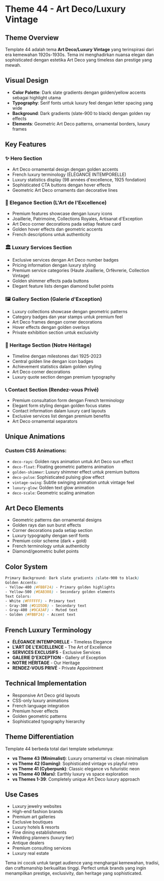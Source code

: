 # Theme 44 - Art Deco/Luxury Vintage

## Theme Overview
Template 44 adalah tema **Art Deco/Luxury Vintage** yang terinspirasi dari era kemewahan 1920s-1930s. Tema ini menghadirkan nuansa elegan dan sophisticated dengan estetika Art Deco yang timeless dan prestige yang mewah.

## Visual Design
- **Color Palette**: Dark slate gradients dengan golden/yellow accents sebagai highlight utama
- **Typography**: Serif fonts untuk luxury feel dengan letter spacing yang wide
- **Background**: Dark gradients (slate-900 to black) dengan golden ray effects
- **Elements**: Geometric Art Deco patterns, ornamental borders, luxury frames

## Key Features

### ✨ Hero Section
- Art Deco ornamental design dengan golden accents
- French luxury terminology (ÉLÉGANCE INTEMPORELLE)
- Luxury statistics display (98 années d'excellence, 1925 fondation)
- Sophisticated CTA buttons dengan hover effects
- Geometric Art Deco ornaments dan decorative lines

### 💎 Elegance Section (L'Art de l'Excellence)
- Premium features showcase dengan luxury icons
- Joaillerie, Patrimoine, Collections Royales, Artisanat d'Exception
- Art Deco corner decorations pada setiap feature card
- Golden hover effects dan geometric accents
- French descriptions untuk authenticity

### 🏛️ Luxury Services Section
- Exclusive services dengan Art Deco number badges
- Pricing information dengan luxury styling
- Premium service categories (Haute Joaillerie, Orfèvrerie, Collection Vintage)
- Golden shimmer effects pada buttons
- Elegant feature lists dengan diamond bullet points

### 🖼️ Gallery Section (Galerie d'Exception)
- Luxury collections showcase dengan geometric patterns
- Category badges dan year stamps untuk premium feel
- Art Deco frames dengan corner decorations
- Hover effects dengan golden overlays
- Private exhibition section untuk exclusivity

### 📜 Heritage Section (Notre Héritage)
- Timeline dengan milestones dari 1925-2023
- Central golden line dengan icon badges
- Achievement statistics dalam golden styling
- Art Deco corner decorations
- Luxury quote section dengan premium typography

### 📞 Contact Section (Rendez-vous Privé)
- Premium consultation form dengan French terminology
- Elegant form styling dengan golden focus states
- Contact information dalam luxury card layouts
- Exclusive services list dengan premium benefits
- Art Deco ornamental separators

## Unique Animations

### Custom CSS Animations:
- `deco-rays`: Golden rays animation untuk Art Deco sun effect
- `deco-float`: Floating geometric patterns animation
- `golden-shimmer`: Luxury shimmer effect untuk premium buttons
- `deco-pulse`: Sophisticated pulsing glow effect
- `vintage-swing`: Subtle swinging animation untuk vintage feel
- `luxury-glow`: Golden text glow animation
- `deco-scale`: Geometric scaling animation

## Art Deco Elements
- Geometric patterns dan ornamental designs
- Golden rays dan sun burst effects
- Corner decorations pada setiap section
- Luxury typography dengan serif fonts
- Premium color scheme (dark + gold)
- French terminology untuk authenticity
- Diamond/geometric bullet points

## Color System
```css
Primary Background: Dark slate gradients (slate-900 to black)
Golden Accents: 
- Yellow-400 (#FBBF24) - Primary golden highlights
- Yellow-500 (#EAB308) - Secondary golden elements
Text Colors:
- White (#FFFFFF) - Primary text
- Gray-300 (#D1D5DB) - Secondary text  
- Gray-400 (#9CA3AF) - Muted text
- Golden (#FBBF24) - Accent text
```

## French Luxury Terminology
- **ÉLÉGANCE INTEMPORELLE** - Timeless Elegance
- **L'ART DE L'EXCELLENCE** - The Art of Excellence  
- **SERVICES EXCLUSIFS** - Exclusive Services
- **GALERIE D'EXCEPTION** - Gallery of Exception
- **NOTRE HÉRITAGE** - Our Heritage
- **RENDEZ-VOUS PRIVÉ** - Private Appointment

## Technical Implementation
- Responsive Art Deco grid layouts
- CSS-only luxury animations
- French language integration
- Premium hover effects
- Golden geometric patterns
- Sophisticated typography hierarchy

## Theme Differentiation
Template 44 berbeda total dari template sebelumnya:
- **vs Theme 43 (Minimalist)**: Luxury ornamental vs clean minimalism
- **vs Theme 42 (Gaming)**: Sophisticated vintage vs playful retro
- **vs Theme 41 (Cyberpunk)**: Classic elegance vs futuristic neon
- **vs Theme 40 (Mars)**: Earthly luxury vs space exploration
- **vs Themes 1-39**: Completely unique Art Deco luxury approach

## Use Cases
- Luxury jewelry websites
- High-end fashion brands
- Premium art galleries
- Exclusive boutiques
- Luxury hotels & resorts
- Fine dining establishments
- Wedding planners (luxury tier)
- Antique dealers
- Premium consulting services
- Luxury real estate

Tema ini cocok untuk target audience yang menghargai kemewahan, tradisi, dan craftsmanship berkualitas tinggi. Perfect untuk brands yang ingin menampilkan prestige, exclusivity, dan heritage yang sophisticated. 